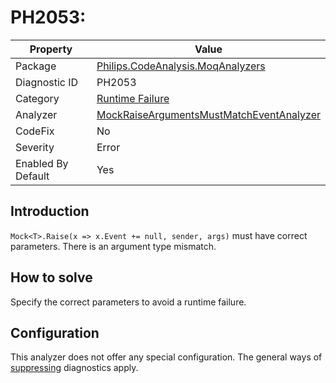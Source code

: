 # PH2053: 

| Property | Value  |
|--|--|
| Package | [Philips.CodeAnalysis.MoqAnalyzers](https://www.nuget.org/packages/Philips.CodeAnalysis.MoqAnalyzers) |
| Diagnostic ID | PH2053 |
| Category  | [Runtime Failure](../RuntimeFailure.md) |
| Analyzer | [MockRaiseArgumentsMustMatchEventAnalyzer](https://github.com/philips-software/roslyn-analyzers/blob/master/Philips.CodeAnalysis.MoqAnalyzers/MockRaiseArgumentsMustMatchEventAnalyzer.cs)
| CodeFix  | No |
| Severity | Error |
| Enabled By Default | Yes |

## Introduction

`Mock<T>.Raise(x => x.Event += null, sender, args)` must have correct parameters. There is an argument type mismatch.
  
## How to solve

Specify the correct parameters to avoid a runtime failure.

## Configuration

This analyzer does not offer any special configuration. The general ways of [suppressing](https://learn.microsoft.com/en-us/dotnet/fundamentals/code-analysis/suppress-warnings) diagnostics apply.
